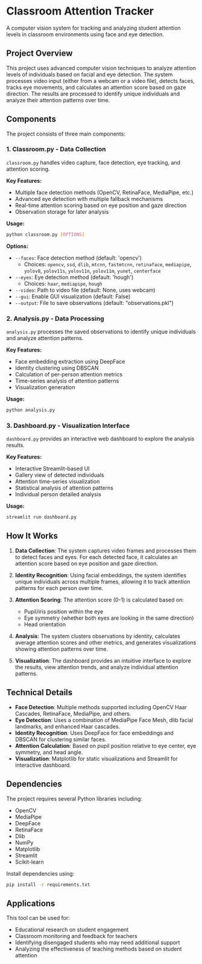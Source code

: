 # Classroom Attention Tracker

A computer vision system for tracking and analyzing student attention levels in classroom environments using face and eye detection.

## Project Overview

This project uses advanced computer vision techniques to analyze attention levels of individuals based on facial and eye detection. The system processes video input (either from a webcam or a video file), detects faces, tracks eye movements, and calculates an attention score based on gaze direction. The results are processed to identify unique individuals and analyze their attention patterns over time.

## Components

The project consists of three main components:

### 1. Classroom.py - Data Collection

`classroom.py` handles video capture, face detection, eye tracking, and attention scoring.

**Key Features:**
- Multiple face detection methods (OpenCV, RetinaFace, MediaPipe, etc.)
- Advanced eye detection with multiple fallback mechanisms
- Real-time attention scoring based on eye position and gaze direction
- Observation storage for later analysis

**Usage:**
```bash
python classroom.py [OPTIONS]
```

**Options:**
- `--faces`: Face detection method (default: 'opencv')
  - Choices: `opencv`, `ssd`, `dlib`, `mtcnn`, `fastmtcnn`, `retinaface`, `mediapipe`, `yolov8`, `yolov11s`, `yolov11n`, `yolov11m`, `yunet`, `centerface`
- `--eyes`: Eye detection method (default: 'hough')
  - Choices: `haar`, `mediapipe`, `hough`
- `--video`: Path to video file (default: None, uses webcam)
- `--gui`: Enable GUI visualization (default: False)
- `--output`: File to save observations (default: "observations.pkl")

### 2. Analysis.py - Data Processing

`analysis.py` processes the saved observations to identify unique individuals and analyze attention patterns.

**Key Features:**
- Face embedding extraction using DeepFace
- Identity clustering using DBSCAN
- Calculation of per-person attention metrics
- Time-series analysis of attention patterns
- Visualization generation

**Usage:**
```bash
python analysis.py
```

### 3. Dashboard.py - Visualization Interface

`dashboard.py` provides an interactive web dashboard to explore the analysis results.

**Key Features:**
- Interactive Streamlit-based UI
- Gallery view of detected individuals
- Attention time-series visualization
- Statistical analysis of attention patterns
- Individual person detailed analysis

**Usage:**
```bash
streamlit run dashboard.py
```

## How It Works

1. **Data Collection**: The system captures video frames and processes them to detect faces and eyes. For each detected face, it calculates an attention score based on eye position and gaze direction.

2. **Identity Recognition**: Using facial embeddings, the system identifies unique individuals across multiple frames, allowing it to track attention patterns for each person over time.

3. **Attention Scoring**: The attention score (0-1) is calculated based on:
   - Pupil/iris position within the eye
   - Eye symmetry (whether both eyes are looking in the same direction)
   - Head orientation

4. **Analysis**: The system clusters observations by identity, calculates average attention scores and other metrics, and generates visualizations showing attention patterns over time.

5. **Visualization**: The dashboard provides an intuitive interface to explore the results, view attention trends, and analyze individual attention patterns.

## Technical Details

- **Face Detection**: Multiple methods supported including OpenCV Haar Cascades, RetinaFace, MediaPipe, and others.
- **Eye Detection**: Uses a combination of MediaPipe Face Mesh, dlib facial landmarks, and enhanced Haar cascades.
- **Identity Recognition**: Uses DeepFace for face embeddings and DBSCAN for clustering similar faces.
- **Attention Calculation**: Based on pupil position relative to eye center, eye symmetry, and head angle.
- **Visualization**: Matplotlib for static visualizations and Streamlit for interactive dashboard.

## Dependencies

The project requires several Python libraries including:
- OpenCV
- MediaPipe
- DeepFace
- RetinaFace
- Dlib
- NumPy
- Matplotlib
- Streamlit
- Scikit-learn

Install dependencies using:
```bash
pip install -r requirements.txt
```

## Applications

This tool can be used for:
- Educational research on student engagement
- Classroom monitoring and feedback for teachers
- Identifying disengaged students who may need additional support
- Analyzing the effectiveness of teaching methods based on student attention

